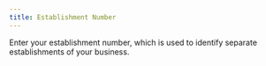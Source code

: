 ```yaml
---
title: Establishment Number
---
```



Enter your establishment number, which is used to identify separate  establishments of your business.
